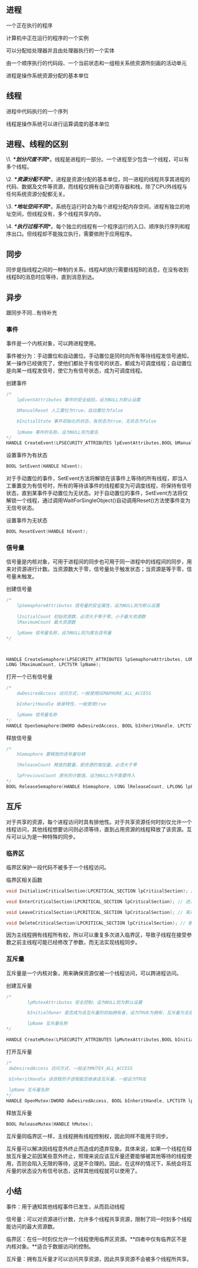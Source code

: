 ## 进程

一个正在执行的程序

计算机中正在运行的程序的一个实例

可以分配给处理器并且由处理器执行的一个实体

由一个顺序执行的代码段、一个当前状态和一组相关系统资源所刻画的活动单元

进程是操作系统资源分配的基本单位

## 线程

进程中代码执行的一个序列

线程是操作系统可以进行运算调度的基本单位

## 进程、线程的区别

\1. ***\*划分尺度不同\****。线程是进程的一部分。一个进程至少包含一个线程，可以有多个线程。

\2. ***\*资源分配不同\****。进程是资源分配的基本单位，同一进程的线程共享其进程的代码、数据及文件等资源，而线程仅拥有自己的寄存器和栈，除了CPU外线程与任何系统资源分配都无关。

\3. ***\*地址空间不同\****。系统在运行时会为每个进程分配内存空间，进程有独立的地址空间，但线程没有，多个线程共享内存。

\4. ***\*执行过程不同\****。每个独立的线程有一个程序运行的入口、顺序执行序列和程序出口。但线程却不能独立执行，需要依附于应用程序。

## 同步

同步是指线程之间的一种制约关系，线程A的执行需要线程B的消息，在没有收到线程B的消息时应等待，直到消息到达。

## 异步

跟同步不同...有待补充

### 事件

事件是一个内核对象，可以跨进程使用。

事件被分为：手动置位和自动置位。手动置位是同时向所有等待线程发信号通知，某一操作已经做完了，使他们都处于有信号的状态，都成为可调度线程；自动置位是向某一线程发信号，使它为有信号状态，成为可调度线程。

创建事件

```cpp
/*
	lpEventAttributes 事件的安全级别，设为NULL为默认设置

	bManualReset 人工置位为true，自动置位为false

	bInitialState 事件初始化的状态，有状态为true，无状态为false
	
	lpName 事件的名称，设为NULL则为匿名
*/
HANDLE CreateEvent(LPSECURITY_ATTRIBUTES lpEventAttributes,BOOL bManualReset, BOOL bInitialState, LPCTSTR lpName);
```

设置事件为有状态

```cpp
BOOL SetEvent(HANDLE hEvent);
```

对于手动置位的事件，SetEvent方法将解锁在该事件上等待的所有线程，即当人工重置变为有信号时，所有的等待该事件的线程都变为可调度线程，将保持有信号状态，直到某事件手动置位为无状态。对于自动置位的事件，SetEvent方法将仅解锁一个线程，通过调用WaitForSingleObject()自动调用Reset()方法使事件变为无信号状态。

设置事件为无状态

```cpp
BOOL ResetEvent(HANDLE hEvent);
```



### 信号量


信号量是内核对象，可用于进程间的同步也可用于同一进程中的线程间的同步，用来对资源进行计数。当资源数大于零，信号量处于触发状态；当资源是等于零，信号量未触发。

创建信号量

```cpp
/*
	lpSemaphoreAttributes 信号量的安全属性，设为NULL则为默认设置
	
	lInitialCount 初始资源数，必须大于等于零，小于最大资源数
	lMaximumCount 最大资源数

	lpName 信号量名称，设为NULL则为匿名信号量
*/



HANDLE CreateSemaphore(LPSECURITY_ATTRIBUTES lpSemaphoreAttributes, LONG lInitialCount,
LONG lMaximumCount, LPCTSTR lpName);
```


打开一个已有信号量

```cpp
/*
	dwDesiredAccess 访问方式，一般使用SEMAPHORE_ALL_ACCESS

	bInheritHandle 继承特性，一般使用true

	lpName 信号量名称
*/
HANDLE OpenSemaphore(DWORD dwDesiredAccess, BOOL bInheritHandle, LPCTSTR lpName);
```


释放信号量

```cpp
/*
	hSemaphore 要释放的信号量句柄

	lReleaseCount 释放的数量，即资源的增加量，必须大于零

	lpPreviousCount 原先的计数值，设为NULL为不需要传入
*/
BOOL ReleaseSemaphore(HANDLE hSemaphore, LONG lReleaseCount, LPLONG lpPreviousCount);
```



## 互斥

对于共享的资源，每个进程访问时具有排他性。对于共享资源任何时刻仅允许一个线程访问，其他线程想要访问则必须等待，直到占用资源的线程释放了该资源。互斥可以认为是一种特殊的同步。

### 临界区

临界区保护一段代码不被多于一个线程访问。

临界区相关函数

```cpp
void InitializeCriticalSection(LPCRITICAL_SECTION lpCriticalSection); // 初始化临界区

void EnterCriticalSection(LPCRITICAL_SECTION lpCriticalSection); // 进入临界区

void LeaveCriticalSection(LPCRITICAL_SECTION lpCriticalSection); // 离开临界区

void DeleteCriticalSection(LPCRITICAL_SECTION lpCriticalSection); // 删除临界区
```


因为主线程拥有线程所有权，所以可以重复多次进入临界区，导致子线程在接受参数之前主线程可能已经修改了参数，而无法实现线程同步。

### 互斥量

互斥量是一个内核对象，用来确保资源仅被一个线程访问，可以跨进程访问。

创建互斥量

```cpp
/*
        lpMutexAttributes 安全控制，设为NULL则为默认设置

        bInitialOwner 是否成为该互斥量的初始拥有者，设为TRUE为拥有，互斥量为无信号状态；设为FALSE为不拥有，该信号量不为任何线程占有，互斥量为有信号状态

        lpName 互斥量名称
*/

HANDLE CreateMutex(LPSECURITY_ATTRIBUTES lpMutexAttributes,BOOL bInitialOwner,LPCTSTR lpName);
```


打开互斥量

```cpp
/*
 dwDesiredAccess 访问方式，一般设为MUTEX_ALL_ACCESS

 bInheritHandle 该进程的子进程能否继承该互斥量，一般设为TRUE
 
 lpName 互斥量名称
*/
HANDLE OpenMutex(DWORD dwDesiredAccess, BOOL bInheritHandle, LPCTSTR lpName);
```


释放互斥量

```cpp
BOOL ReleaseMutex(HANDLE hMutex);
```


互斥量同临界区一样，主线程拥有线程控制权，因此同样不能用于同步。

互斥量可以解决因线程意外终止而造成的遗弃现象。具体来说，如果一个线程在释放互斥量之前因某些意外终止，照理来说应该互斥量还要能够被其他等待的线程使用，否则会陷入无限的等待，这是不合理的。因此，在这样的情况下，系统会将互斥量的状态设为有信号状态，这样其他线程就可以使用了。



## 小结

事件：用于通知其他线程事件已发生，从而启动线程

信号量：可以对资源进行计数，允许多个线程共享资源，限制了同一时刻多个线程能访问的最大资源数。

临界区：在任一时刻仅允许一个线程使用临界区资源。**四者中仅有临界区不是内核对象。**适合于数据访问的控制。

互斥量：拥有互斥量才可以访问共享资源，因此共享资源不会被多个线程所共享。

